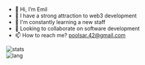 - 👋 Hi, I’m Emil
- 👀 I have a strong attraction to web3 development
- 🌱 I'm constantly learning a new staff
- 💞️ Looking to collaborate on software development
- 📫 How to reach me? poolsar.42@gmail.com

<!---
poolsar42/poolsar42 is a ✨ special ✨ repository because its `README.md` (this file) appears on your GitHub profile.
You can click the Preview link to take a look at your changes.
--->


![stats](https://github-readme-stats.vercel.app/api?username=poolsar42&include_all_commits=true&show_icons=true&theme=midnight-purple)  
![lang](https://github-readme-stats.vercel.app/api/top-langs/?username=poolsar42&show_icons=true&theme=midnight-purple&layout=compact)
